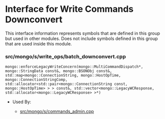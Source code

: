 
# Interface for Write Commands Downconvert
This interface information represents symbols that are defined in this group but used in other modules.  Does not include symbols defined in this group that are used inside this module.

### src/mongo/s/write\_ops/batch\_downconvert.cpp

<div></div>

    mongo::enforceLegacyWriteConcern(mongo::MultiCommandDispatch*, mongo::StringData const&, mongo::BSONObj const&, std::map<mongo::ConnectionString, mongo::HostOpTime, mongo::ConnectionStringComp, std::allocator<std::pair<mongo::ConnectionString const, mongo::HostOpTime> > > const&, std::vector<mongo::LegacyWCResponse, std::allocator<mongo::LegacyWCResponse> >*)

- Used By:

    - [src/mongo/s/commands\_admin.cpp](../../../../sharding/mongos\_commands)
